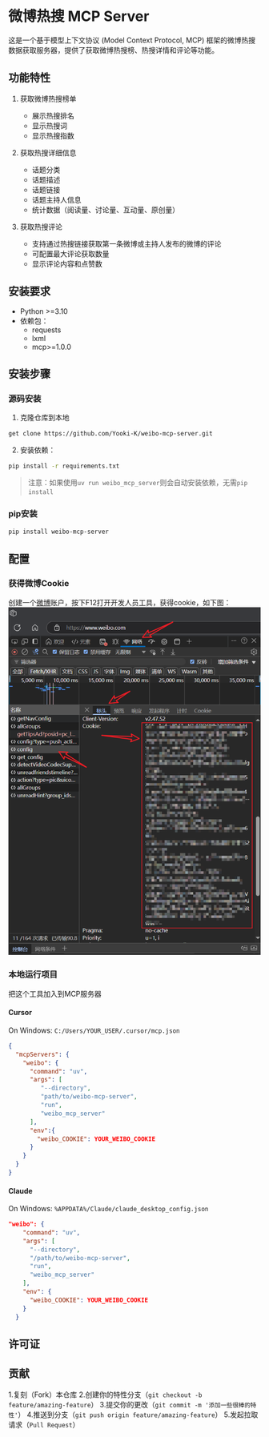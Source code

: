 # 微博热搜 MCP Server
这是一个基于模型上下文协议 (Model Context Protocol, MCP) 框架的微博热搜数据获取服务器，提供了获取微博热搜榜、热搜详情和评论等功能。

## 功能特性

1. 获取微博热搜榜单
   - 展示热搜排名
   - 显示热搜词
   - 显示热搜指数

2. 获取热搜详细信息
   - 话题分类
   - 话题描述
   - 话题链接
   - 话题主持人信息
   - 统计数据（阅读量、讨论量、互动量、原创量）

3. 获取热搜评论
   - 支持通过热搜链接获取第一条微博或主持人发布的微博的评论
   - 可配置最大评论获取数量
   - 显示评论内容和点赞数

## 安装要求

- Python >=3.10
- 依赖包：
  - requests
  - lxml
  - mcp>=1.0.0

## 安装步骤
### 源码安装
1. 克隆仓库到本地
```bash
get clone https://github.com/Yooki-K/weibo-mcp-server.git
```
2. 安装依赖：
```bash
pip install -r requirements.txt
```
>注意：如果使用`uv run weibo_mcp_server`则会自动安装依赖，无需`pip install`
### pip安装
```bash
pip install weibo-mcp-server
```
## 配置
### 获得微博Cookie
创建一个[微博](https://www.weibo.com/)账户，按下F12打开开发人员工具，获得cookie，如下图：
![获得Cookie](./img/cookie.png)
### 本地运行项目
把这个工具加入到MCP服务器
#### Cursor
On Windows: `C:/Users/YOUR_USER/.cursor/mcp.json`

```json
{
  "mcpServers": {
    "weibo": {
      "command": "uv",
      "args": [
         "--directory",
         "path/to/weibo-mcp-server",
         "run",
         "weibo_mcp_server"
      ],
      "env":{
        "weibo_COOKIE": YOUR_WEIBO_COOKIE
      }
    }
  }
}
```

#### Claude
On Windows: `%APPDATA%/Claude/claude_desktop_config.json`
```json
"weibo": {
    "command": "uv",
    "args": [
      "--directory",
      "/path/to/weibo-mcp-server",
      "run",
      "weibo_mcp_server"
    ],
    "env": {
      "weibo_COOKIE": YOUR_WEIBO_COOKIE
    }
  }
```
## 许可证

## 贡献
1.复刻（Fork）本仓库
2.创建你的特性分支（`git checkout -b feature/amazing-feature`）
3.提交你的更改（`git commit -m '添加一些很棒的特性'`）
4.推送到分支（`git push origin feature/amazing-feature`）
5.发起拉取请求（`Pull Request`）